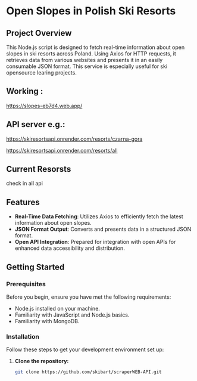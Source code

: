 # Open Slopes in Polish Ski Resorts

## Project Overview

This Node.js script is designed to fetch real-time information about open slopes in ski resorts across Poland. Using Axios for HTTP requests, it retrieves data from various websites and presents it in an easily consumable JSON format.
This service is especially useful for ski opensource learing projects.

## Working :

https://slopes-eb7d4.web.app/

## API server e.g.:

https://skiresortsapi.onrender.com/resorts/czarna-gora

https://skiresortsapi.onrender.com/resorts/all

## Current Resorsts

check in all api

## Features

- **Real-Time Data Fetching**: Utilizes Axios to efficiently fetch the latest information about open slopes.
- **JSON Format Output**: Converts and presents data in a structured JSON format.
- **Open API Integration**: Prepared for integration with open APIs for enhanced data accessibility and distribution.

## Getting Started

### Prerequisites

Before you begin, ensure you have met the following requirements:

- Node.js installed on your machine.
- Familiarity with JavaScript and Node.js basics.
- Familiarity with MongoDB.

### Installation

Follow these steps to get your development environment set up:

1. **Clone the repository:**
   ```bash
   git clone https://github.com/skibart/scraperWEB-API.git
   ```

